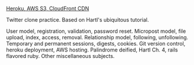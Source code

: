[Heroku, AWS S3, CloudFront CDN](https://twitter-clone-phk.herokuapp.com/)

Twitter clone practice.
Based on Hartl's ubiquitous tutorial.

User model, registration, validation, password reset.
Micropost model, file upload, index, access, removal.
Relationship model, following, unfollowing.
Temporary and permanent sessions, digests, cookies.
Git version control, heroku deployment, AWS hosting.
Palindrome deified, Hartl Ch. 4, rails flavored ruby.
Other miscellaneous subjects.


